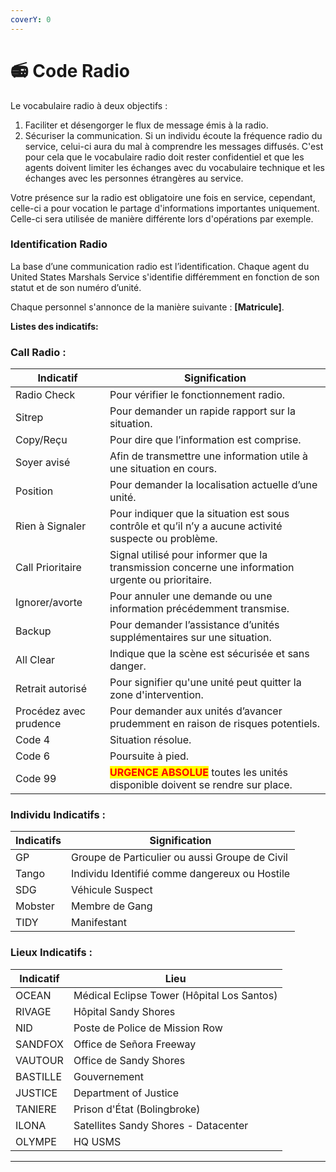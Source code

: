 ```yaml
---
coverY: 0
---
```


# 📻 Code Radio

Le vocabulaire radio à deux objectifs :

1. Faciliter et désengorger le flux de message émis à la radio.
2. Sécuriser la communication. Si un individu écoute la fréquence radio du service, celui-ci aura du mal à comprendre les messages diffusés. C'est pour cela que le vocabulaire radio doit rester confidentiel et que les agents doivent limiter les échanges avec du vocabulaire technique et les échanges avec les personnes étrangères au service.

Votre présence sur la radio est obligatoire une fois en service, cependant, celle-ci a pour vocation le partage d'informations importantes uniquement. Celle-ci sera utilisée de manière différente lors d'opérations par exemple.

### Identification Radio <a href="#identification-radio" id="identification-radio"></a>

La base d’une communication radio est l’identification. Chaque agent du United States Marshals Service s'identifie différemment en fonction de son statut et de son numéro d’unité.

Chaque personnel s'annonce de la manière suivante : **\[Matricule]**.

**Listes des indicatifs:**

### Call Radio :

| Indicatif              | Signification                                                                                                 |
| ---------------------- | ------------------------------------------------------------------------------------------------------------- |
| Radio Check            | Pour vérifier le fonctionnement radio.                                                                        |
| Sitrep                 | Pour demander un rapide rapport sur la situation.                                                             |
| Copy/Reçu              | Pour dire que l’information est comprise.                                                                     |
| Soyer avisé            | Afin de transmettre une information utile à une situation en cours.                                           |
| Position               | Pour demander la localisation actuelle d’une unité.                                                           |
| Rien à Signaler        | Pour indiquer que la situation est sous contrôle et qu’il n’y a aucune activité suspecte ou problème.         |
| Call Prioritaire       | Signal utilisé pour informer que la transmission concerne une information urgente ou prioritaire.             |
| Ignorer/avorte         | Pour annuler une demande ou une information précédemment transmise.                                           |
| Backup                 | Pour demander l’assistance d’unités supplémentaires sur une situation.                                        |
| All Clear              | Indique que la scène est sécurisée et sans danger.                                                            |
| Retrait autorisé       | Pour signifier qu'une unité peut quitter la zone d'intervention.                                              |
| Procédez avec prudence | Pour demander aux unités d’avancer prudemment en raison de risques potentiels.                                |
| Code 4                 | Situation résolue.                                                                                            |
| Code 6                 | Poursuite à pied.                                                                                             |
| Code 99                | <mark style="color:red;">**URGENCE ABSOLUE**</mark> toutes les unités disponible doivent se rendre sur place. |

### Individu Indicatifs :

| Indicatifs | Signification                                  |
| ---------- | ---------------------------------------------- |
| GP         | Groupe de Particulier ou aussi Groupe de Civil |
| Tango      | Individu Identifié comme dangereux ou Hostile  |
| SDG        | Véhicule Suspect                               |
| Mobster    | Membre de Gang                                 |
| TIDY       | Manifestant                                    |

### Lieux Indicatifs :

| Indicatif | Lieu                                       |
| --------- | ------------------------------------------ |
| OCEAN     | Médical Eclipse Tower (Hôpital Los Santos) |
| RIVAGE    | Hôpital Sandy Shores                       |
| NID       | Poste de Police de Mission Row             |
| SANDFOX   | Office de Señora Freeway                   |
| VAUTOUR   | Office de Sandy Shores                     |
| BASTILLE  | Gouvernement                               |
| JUSTICE   | Department of Justice                      |
| TANIERE   | Prison d'État (Bolingbroke)                |
| ILONA     | Satellites Sandy Shores - Datacenter       |
| OLYMPE    | HQ USMS                                    |

***

<figure><img src="https://lh7-rt.googleusercontent.com/slidesz/AGV_vUeeIzuN4xjqXKYxtGR1M2lhtXo3O9JYWAd0Kp7YUNkLm90ke14Jn1o5oHnjNDGqMMdgolkh3joLO3fWgMKJ4OhWgYqHGxYhINLEcz2ybDNPJuPtEdx3ryVys2QodOJswcDeoIEDfXOEgc-dCOm7tCTSleW9tUs=s2048?key=wGrZXoek1RhxsHYyYIsIj61J" alt=""><figcaption></figcaption></figure>
